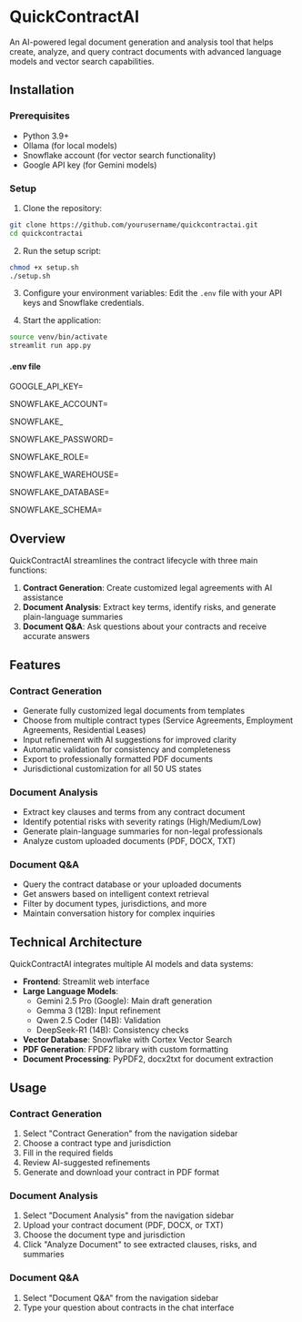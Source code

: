 # QuickContractAI

An AI-powered legal document generation and analysis tool that helps create, analyze, and query contract documents with advanced language models and vector search capabilities.

## Installation

### Prerequisites
- Python 3.9+
- Ollama (for local models)
- Snowflake account (for vector search functionality)
- Google API key (for Gemini models)

### Setup

1. Clone the repository:
```bash
git clone https://github.com/yourusername/quickcontractai.git
cd quickcontractai
```

2. Run the setup script:
```bash
chmod +x setup.sh
./setup.sh
```

3. Configure your environment variables:
   Edit the `.env` file with your API keys and Snowflake credentials.

4. Start the application:
```bash
source venv/bin/activate
streamlit run app.py
```

#### .env file 

GOOGLE_API_KEY=

SNOWFLAKE_ACCOUNT=

SNOWFLAKE_

SNOWFLAKE_PASSWORD=

SNOWFLAKE_ROLE=

SNOWFLAKE_WAREHOUSE=

SNOWFLAKE_DATABASE=

SNOWFLAKE_SCHEMA=


## Overview

QuickContractAI streamlines the contract lifecycle with three main functions:

1. **Contract Generation**: Create customized legal agreements with AI assistance
2. **Document Analysis**: Extract key terms, identify risks, and generate plain-language summaries
3. **Document Q&A**: Ask questions about your contracts and receive accurate answers

## Features

### Contract Generation
- Generate fully customized legal documents from templates
- Choose from multiple contract types (Service Agreements, Employment Agreements, Residential Leases)
- Input refinement with AI suggestions for improved clarity
- Automatic validation for consistency and completeness
- Export to professionally formatted PDF documents
- Jurisdictional customization for all 50 US states

### Document Analysis
- Extract key clauses and terms from any contract document
- Identify potential risks with severity ratings (High/Medium/Low)
- Generate plain-language summaries for non-legal professionals
- Analyze custom uploaded documents (PDF, DOCX, TXT)

### Document Q&A
- Query the contract database or your uploaded documents
- Get answers based on intelligent context retrieval
- Filter by document types, jurisdictions, and more
- Maintain conversation history for complex inquiries

## Technical Architecture

QuickContractAI integrates multiple AI models and data systems:

- **Frontend**: Streamlit web interface
- **Large Language Models**:
  - Gemini 2.5 Pro (Google): Main draft generation
  - Gemma 3 (12B): Input refinement
  - Qwen 2.5 Coder (14B): Validation
  - DeepSeek-R1 (14B): Consistency checks
- **Vector Database**: Snowflake with Cortex Vector Search
- **PDF Generation**: FPDF2 library with custom formatting
- **Document Processing**: PyPDF2, docx2txt for document extraction


## Usage

### Contract Generation
1. Select "Contract Generation" from the navigation sidebar
2. Choose a contract type and jurisdiction
3. Fill in the required fields
4. Review AI-suggested refinements
5. Generate and download your contract in PDF format

### Document Analysis
1. Select "Document Analysis" from the navigation sidebar
2. Upload your contract document (PDF, DOCX, or TXT)
3. Choose the document type and jurisdiction
4. Click "Analyze Document" to see extracted clauses, risks, and summaries

### Document Q&A
1. Select "Document Q&A" from the navigation sidebar
2. Type your question about contracts in the chat interface

